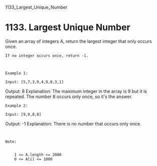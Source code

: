1133_Largest_Unique_Number
# 1133. Largest Unique Number

Given an array of integers A, return the largest integer that only occurs once.
    

    If no integer occurs once, return -1.

     

    Example 1:

    Input: [5,7,3,9,4,9,8,3,1]
Output: 8
Explanation: 
The maximum integer in the array is 9 but it is repeated. The number 8 occurs only once, so it's the answer.

    Example 2:

    Input: [9,9,8,8]
Output: -1
Explanation: 
There is no number that occurs only once.

     

    Note:

    
        1 <= A.length <= 2000
        0 <= A[i] <= 1000